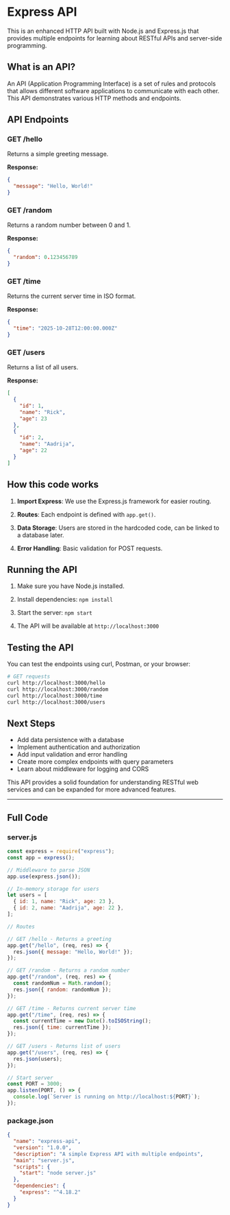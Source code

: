 # Express API

This is an enhanced HTTP API built with Node.js and Express.js that provides multiple endpoints for learning about RESTful APIs and server-side programming.

## What is an API?

An API (Application Programming Interface) is a set of rules and protocols that allows different software applications to communicate with each other. This API demonstrates various HTTP methods and endpoints.

## API Endpoints

### GET /hello
Returns a simple greeting message.

**Response:**
```json
{
  "message": "Hello, World!"
}
```

### GET /random
Returns a random number between 0 and 1.

**Response:**
```json
{
  "random": 0.123456789
}
```

### GET /time
Returns the current server time in ISO format.

**Response:**
```json
{
  "time": "2025-10-28T12:00:00.000Z"
}
```

### GET /users
Returns a list of all users.

**Response:**
```json
[
  {
    "id": 1,
    "name": "Rick",
    "age": 23
  },
  {
    "id": 2,
    "name": "Aadrija",
    "age": 22
  }
]
```

## How this code works

1. **Import Express**: We use the Express.js framework for easier routing.

2. **Routes**: Each endpoint is defined with `app.get()`.

3. **Data Storage**: Users are stored in the hardcoded code, can be linked to a database later.

4. **Error Handling**: Basic validation for POST requests.

## Running the API

1. Make sure you have Node.js installed.

2. Install dependencies: `npm install`

3. Start the server: `npm start`

4. The API will be available at `http://localhost:3000`

## Testing the API

You can test the endpoints using curl, Postman, or your browser:

```bash
# GET requests
curl http://localhost:3000/hello
curl http://localhost:3000/random
curl http://localhost:3000/time
curl http://localhost:3000/users
```

## Next Steps

- Add data persistence with a database
- Implement authentication and authorization
- Add input validation and error handling
- Create more complex endpoints with query parameters
- Learn about middleware for logging and CORS

This API provides a solid foundation for understanding RESTful web services and can be expanded for more advanced features.

---
## Full Code

### server.js

```javascript
const express = require("express");
const app = express();

// Middleware to parse JSON
app.use(express.json());

// In-memory storage for users
let users = [
  { id: 1, name: "Rick", age: 23 },
  { id: 2, name: "Aadrija", age: 22 },
];

// Routes

// GET /hello - Returns a greeting
app.get("/hello", (req, res) => {
  res.json({ message: "Hello, World!" });
});

// GET /random - Returns a random number
app.get("/random", (req, res) => {
  const randomNum = Math.random();
  res.json({ random: randomNum });
});

// GET /time - Returns current server time
app.get("/time", (req, res) => {
  const currentTime = new Date().toISOString();
  res.json({ time: currentTime });
});

// GET /users - Returns list of users
app.get("/users", (req, res) => {
  res.json(users);
});

// Start server
const PORT = 3000;
app.listen(PORT, () => {
  console.log(`Server is running on http://localhost:${PORT}`);
});
```

### package.json

```json
{
  "name": "express-api",
  "version": "1.0.0",
  "description": "A simple Express API with multiple endpoints",
  "main": "server.js",
  "scripts": {
    "start": "node server.js"
  },
  "dependencies": {
    "express": "^4.18.2"
  }
}
```
